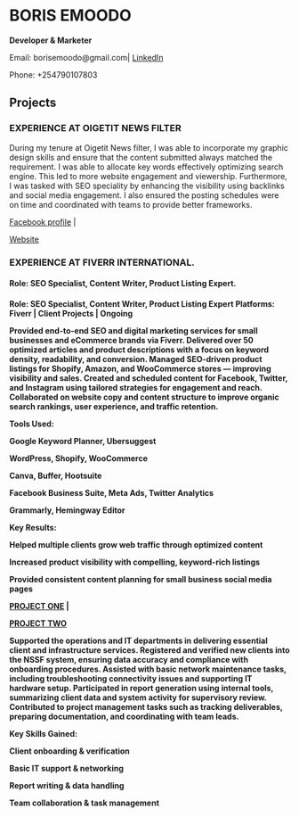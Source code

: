 <!DOCTYPE html>
<html lang="en">
<head>
  <meta charset="UTF-8" />
  <meta name="viewport" content="width=device-width, initial-scale=1.0"/>
</head>
<body>
  <h1>BORIS EMOODO</h1>
  <p><strong>Developer & Marketer</strong></p>
  <p>Email: borisemoodo@gmail.com| <a href="https://www.linkedin.com/in/boris-emoodo-b5a66316b/">LinkedIn</a></p>
  <P>Phone: +254790107803</P>

  <h2>Projects</h2>

  <div class="project">
    <h3>EXPERIENCE AT OIGETIT NEWS FILTER</h3>
    <p>During my tenure at Oigetit News filter, I was able to incorporate my graphic design skills and ensure that the content submitted always matched the requirement. I was able to allocate key words effectively optimizing search engine. This led to more website engagement and viewership. Furthermore, I was tasked with SEO speciality by enhancing the visibility using backlinks and social media engagement. I also ensured the posting schedules were on time and coordinated with teams to provide better frameworks. </p>
     <p><a href="https://www.facebook.com/oigetit">Facebook profile</a> | <p><a href="https://www.oigetit.com/">Website</a>
  </div>
  <div class="project">
    <h3>EXPERIENCE AT FIVERR INTERNATIONAL.</h3>
    <h4>Role: SEO Specialist, Content Writer, Product Listing Expert.<h4>
    <p>Role: SEO Specialist, Content Writer, Product Listing Expert
Platforms: Fiverr | Client Projects | Ongoing

Provided end-to-end SEO and digital marketing services for small businesses and eCommerce brands via Fiverr.
Delivered over 50 optimized articles and product descriptions with a focus on keyword density, readability, and conversion.
Managed SEO-driven product listings for Shopify, Amazon, and WooCommerce stores — improving visibility and sales.
Created and scheduled content for Facebook, Twitter, and Instagram using tailored strategies for engagement and reach.
Collaborated on website copy and content structure to improve organic search rankings, user experience, and traffic retention.

Tools Used:

Google Keyword Planner, Ubersuggest

WordPress, Shopify, WooCommerce

Canva, Buffer, Hootsuite

Facebook Business Suite, Meta Ads, Twitter Analytics

Grammarly, Hemingway Editor

Key Results:

Helped multiple clients grow web traffic through optimized content

Increased product visibility with compelling, keyword-rich listings

Provided consistent content planning for small business social media pages</p>
<p><a href="https://budgettraveller.org/best-hostel-seminyak-bali-kosta-review/">PROJECT ONE</a> | <p><a href="https://www.amazon.com/COSORI-Compact-Recipes-Dehydrate-Dishwasher/dp/B0C33CHG99/ref=sr_1_8?adgrpid=1333710120260291&dib=eyJ2IjoiMSJ9.3fpOlAdefI5NL9KzzQvr6VO-hnKKJ2JGKlBWacTHTlSIk62b26t5z58LRX-wW_cUeJcNSVE37umFesSWDUAecXC7cE9vu9g6HEs0Jt7MR3NcWW8foRT2MFAvO5qHjBoRGu8lAX-_WuMTyTWR_4hJRDiww2FAZKnE48_Sa_A8wn4YNsqStb0hnYbl0sqYwehgXgDUt7VtCmI6hKGoRLXYD9VKSUB7t1BPLoFXJeo7otuSqL821p6VaEn8IAQGmE-0sr1f-Qei8JW4dfUiU9IzLhKOOYxFm32tuaxPkDg9oy8.2osb-XXN0NS3Q1f9V2F8aQokFr4FVO0FQILiMaLKT_c&dib_tag=se&hvadid=83357158393804&hvbmt=bb&hvdev=c&hvlocphy=142433&hvnetw=o&hvqmt=b&hvtargid=kwd-83358039442032%3Aloc-98&hydadcr=7692_13467824&keywords=amazon%2Btop%2Bseller&mcid=4d9f95a954363952a1687a0260a17fad&msclkid=9b84f4a2406f129f06a59c8a06ce655e&qid=1747469988&sr=8-8&th=1/">PROJECT TWO</a>
  <h3<Intern – National Social Security Fund (NSSF)/h3>
    <p> Supported the operations and IT departments in delivering essential client and infrastructure services.
Registered and verified new clients into the NSSF system, ensuring data accuracy and compliance with onboarding procedures.
Assisted with basic network maintenance tasks, including troubleshooting connectivity issues and supporting IT hardware setup.
Participated in report generation using internal tools, summarizing client data and system activity for supervisory review.
Contributed to project management tasks such as tracking deliverables, preparing documentation, and coordinating with team leads.

Key Skills Gained:

Client onboarding & verification

Basic IT support & networking

Report writing & data handling

Team collaboration & task management

</p>
</html>
